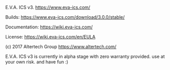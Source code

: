 E.V.A. ICS v3. https://www.eva-ics.com/

Builds: https://www.eva-ics.com/download/3.0.0/stable/

Documentation: https://wiki.eva-ics.com/

License: https://wiki.eva-ics.com/en/EULA

(c) 2017 Altertech Group https://www.altertech.com/

E.V.A. ICS v3 is currently in alpha stage with zero warranty provided. use at your own risk. and have fun :)
